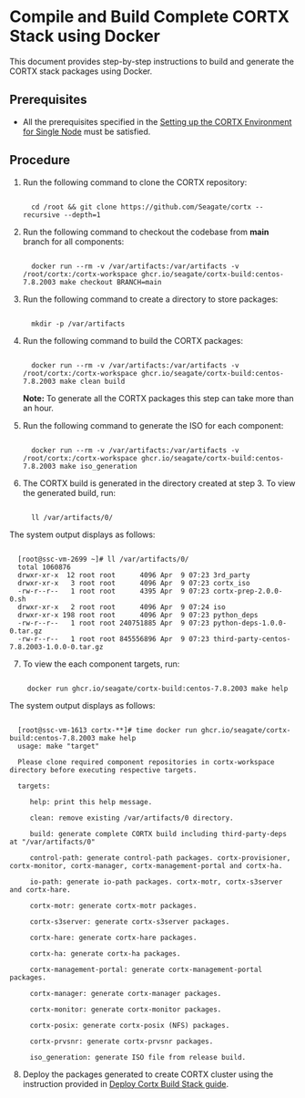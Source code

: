 
# Compile and Build Complete CORTX Stack using Docker

This document provides step-by-step instructions to build and generate the CORTX stack packages using Docker.

## Prerequisites

- All the prerequisites specified in the [Setting up the CORTX Environment for Single Node](Setting-up-the-CORTX-Environment-for-Single-Node) must be satisfied.

## Procedure

1. Run the following command to clone the CORTX repository:

   ```
    
     cd /root && git clone https://github.com/Seagate/cortx --recursive --depth=1
   
   ```

2. Run the following command to checkout the codebase from **main** branch for all components:

   ```
   
     docker run --rm -v /var/artifacts:/var/artifacts -v /root/cortx:/cortx-workspace ghcr.io/seagate/cortx-build:centos-7.8.2003 make checkout BRANCH=main
   
   ```

3. Run the following command to create a directory to store packages:

   ```
   
     mkdir -p /var/artifacts
   
   ```

4. Run the following command to build the CORTX packages:

   ```
   
     docker run --rm -v /var/artifacts:/var/artifacts -v /root/cortx:/cortx-workspace ghcr.io/seagate/cortx-build:centos-7.8.2003 make clean build
   
   ```

     **Note:** To generate all the CORTX packages this step can take more than an hour.

5. Run the following command to generate the ISO for each component:

   ```
   
     docker run --rm -v /var/artifacts:/var/artifacts -v /root/cortx:/cortx-workspace ghcr.io/seagate/cortx-build:centos-7.8.2003 make iso_generation
   
   ```

6. The CORTX build is generated in the directory created at step 3. To view the generated build, run:

   ```
   
     ll /var/artifacts/0/
   
   ```

  The system output displays as follows:

   ```
   
     [root@ssc-vm-2699 ~]# ll /var/artifacts/0/
     total 1060876
     drwxr-xr-x  12 root root      4096 Apr  9 07:23 3rd_party
     drwxr-xr-x   3 root root      4096 Apr  9 07:23 cortx_iso
     -rw-r--r--   1 root root      4395 Apr  9 07:23 cortx-prep-2.0.0-0.sh
     drwxr-xr-x   2 root root      4096 Apr  9 07:24 iso
     drwxr-xr-x 198 root root      4096 Apr  9 07:23 python_deps
     -rw-r--r--   1 root root 240751885 Apr  9 07:23 python-deps-1.0.0-0.tar.gz
     -rw-r--r--   1 root root 845556896 Apr  9 07:23 third-party-centos-7.8.2003-1.0.0-0.tar.gz
   
   ```

7. To view the each component targets, run:

   ```
   
    docker run ghcr.io/seagate/cortx-build:centos-7.8.2003 make help
   
   ```

  The system output displays as follows:

   ```
   
     [root@ssc-vm-1613 cortx-**]# time docker run ghcr.io/seagate/cortx-build:centos-7.8.2003 make help
     usage: make "target"

     Please clone required component repositories in cortx-workspace directory before executing respective targets.

     targets:

        help: print this help message.

        clean: remove existing /var/artifacts/0 directory.

        build: generate complete CORTX build including third-party-deps at "/var/artifacts/0"

        control-path: generate control-path packages. cortx-provisioner, cortx-monitor, cortx-manager, cortx-management-portal and cortx-ha.

        io-path: generate io-path packages. cortx-motr, cortx-s3server and cortx-hare.

        cortx-motr: generate cortx-motr packages.

        cortx-s3server: generate cortx-s3server packages.

        cortx-hare: generate cortx-hare packages.

        cortx-ha: generate cortx-ha packages.

        cortx-management-portal: generate cortx-management-portal packages.

        cortx-manager: generate cortx-manager packages.

        cortx-monitor: generate cortx-monitor packages.

        cortx-posix: generate cortx-posix (NFS) packages.

        cortx-prvsnr: generate cortx-prvsnr packages.

        iso_generation: generate ISO file from release build.
  
   ```

8. Deploy the packages generated to create CORTX cluster using the instruction provided in [Deploy Cortx Build Stack guide](https://github.com/Seagate/cortx/blob/main/doc/ProvisionReleaseBuild.md).
